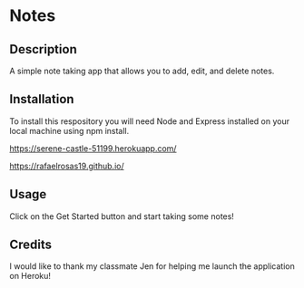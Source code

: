 # Notes

## Description

A simple note taking app that allows you to add, edit, and delete notes. 

## Installation

To install this respository you will need Node and Express installed on your local machine using npm install. 

https://serene-castle-51199.herokuapp.com/

https://rafaelrosas19.github.io/


## Usage

Click on the Get Started button and start taking some notes!

## Credits 

I would like to thank my classmate Jen for helping me launch the application on Heroku! 


